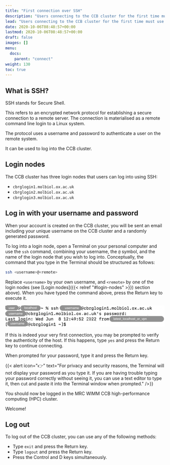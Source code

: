 ```yaml
---
title: "First connection over SSH"
description: "Users connecting to the CCB cluster for the first time must use the username and password send to them by email when their account was created."
lead: "Users connecting to the CCB cluster for the first time must use the username and password send to them by email when their account was created."
date: 2020-10-06T08:48:57+00:00
lastmod: 2020-10-06T08:48:57+00:00
draft: false
images: []
menu:
  docs:
    parent: "connect"
weight: 130
toc: true
---
```


## What is SSH?

SSH stands for Secure Shell.

This refers to an encrypted network protocol for establishing a secure connection
to a remote server.
The connection is materialised as a remote command line login to a Linux system.

The protocol uses a username and password to authenticate a user on the remote system.

It can be used to log into the CCB cluster.

## Login nodes

The CCB cluster has three login nodes that users can log into using SSH:

- `cbrglogin1.molbiol.ox.ac.uk`
- `cbrglogin2.molbiol.ox.ac.uk`
- `cbrglogin3.molbiol.ox.ac.uk`

## Log in with your username and password

When your account is created on the CCB cluster, you will be sent an email
including your unique username on the CCB cluster and a randomly generated
password.

To log into a login node, open a Terminal on your personal computer and use
the `ssh` command, combining your username, the `@` symbol, and the name of
the login node that you wish to log into.
Conceptually, the command that you type in the Terminal should be structured
as follows:

```bash
ssh <username>@<remote>
```

Replace `<username>` by your own username, and `<remote>` by one of the
login nodes (see [Login nodes]({{< relref "#login-nodes" >}}) section above).
When you have typed the command above, press the Return key to execute it.

![Using the ssh command.](ssh-screenshot.png)

If this is indeed your very first connection, you may be prompted to verify
the authenticity of the host.
If this happens, type `yes` and press the Return key to continue connecting.

When prompted for your password, type it and press the Return key.

{{< alert icon="👉" text="For privacy and security reasons, the Terminal will not display your password as you type it. If you are having trouble typing your password correctly without seeing it, you can use a text editor to type it, then cut and paste it into the Terminal window when prompted." />}}

You should now be logged in the MRC WIMM CCB high-performance computing (HPC)
cluster.

Welcome!

## Log out

To log out of the CCB cluster, you can use any of the following methods:

- Type `exit` and press the Return key.
- Type `logout` and press the Return key.
- Press the Control and D keys simultaneously.

<!-- Link definitions -->
